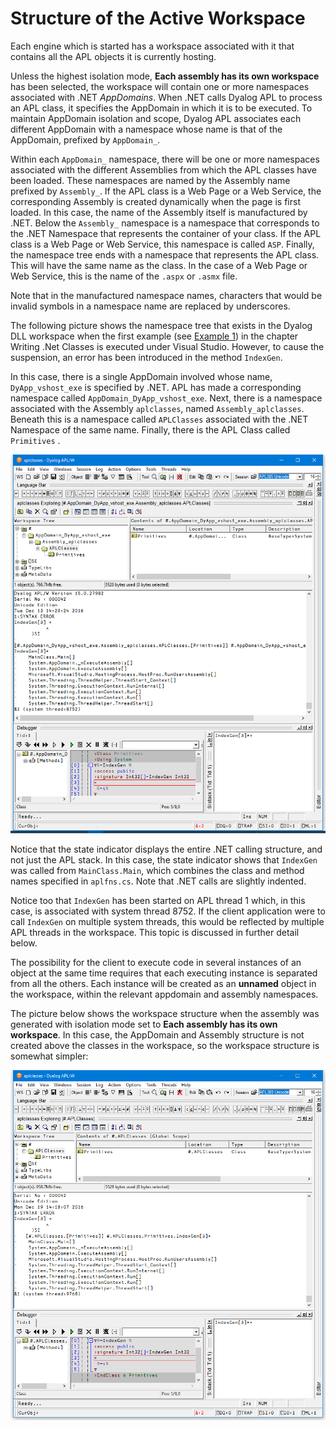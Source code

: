# Structure of the Active Workspace

Each engine which is started has a workspace associated with it that contains all the APL objects it is currently hosting.

Unless the highest isolation mode, **Each assembly has its own workspace** has been selected, the workspace will contain one or more namespaces associated with .NET *AppDomains*. When .NET calls Dyalog APL to process an APL class, it specifies the AppDomain in which it is to be executed. To maintain AppDomain isolation and scope, Dyalog APL associates each different AppDomain with a namespace whose name is that of the AppDomain, prefixed by `AppDomain_`.

Within each `AppDomain_` namespace, there will be one or more namespaces associated with the different Assemblies from which the APL classes have been loaded. These namespaces are named by the Assembly name prefixed by `Assembly_`. If the APL class is a Web Page or a Web Service, the corresponding Assembly is created dynamically when the page is first loaded. In this case, the name of the Assembly itself is manufactured by .NET. Below the `Assembly_` namespace is a namespace that corresponds to the .NET Namespace that represents the container of your class. If the APL class is a Web Page or Web Service, this namespace is called `ASP`. Finally, the namespace tree ends with a namespace that represents the APL class. This will have the same name as the class. In the case of a Web Page or Web Service, this is the name of the `.aspx` or `.asmx` file.

Note that in the manufactured namespace names, characters that would be invalid symbols in a namespace name are replaced by underscores.

The following picture shows the namespace tree that exists in the Dyalog DLL workspace when the first example (see [Example 1](../writing-net-classes/aplclasses1.md)) in the chapter Writing .Net Classes is executed under Visual Studio. However, to cause the suspension, an error has been introduced in the method  `IndexGen`.

In this case, there is a single AppDomain involved whose name, `DyApp_vshost_exe` is specified by .NET. APL has made a corresponding namespace called `AppDomain_DyApp_vshost_exe`. Next, there is a namespace associated with the Assembly `aplclasses`, named `Assembly_aplclasses`. Beneath this is a namespace called `APLClasses` associated with the .NET Namespace of the same name. Finally, there is the APL Class called `Primitives` .

![workspace structure1](../img/workspace-structure1.png)

Notice that the state indicator displays the entire .NET calling structure, and not just the APL stack. In this case, the state indicator shows that `IndexGen` was called from `MainClass.Main`, which combines the class and method names specified in `aplfns.cs`. Note that .NET calls are slightly indented.

Notice too that `IndexGen` has been started on APL thread 1 which, in this case, is associated with system thread 8752. If the client application were to call `IndexGen` on multiple system threads, this would be reflected by multiple APL threads in the workspace. This topic is discussed in further detail below.

The possibility for the client to execute code in several instances of an object at the same time requires that each executing instance is separated from all the others. Each instance will be created as an **unnamed** object in the workspace, within the relevant appdomain and assembly namespaces.

The picture below shows the workspace structure when the assembly was generated with isolation mode set to **Each assembly has its own workspace**. In this case, the AppDomain and Assembly structure is not created above the classes  in the workspace, so the workspace structure is somewhat simpler:

![workspace structure2](../img/workspace-structure2.png)
